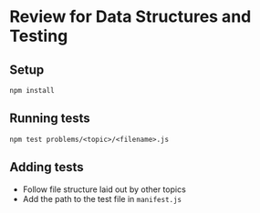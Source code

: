 # Review for Data Structures and Testing

## Setup

```
npm install
```

## Running tests

```
npm test problems/<topic>/<filename>.js
```

## Adding tests

 * Follow file structure laid out by other topics
 * Add the path to the test file in `manifest.js`
